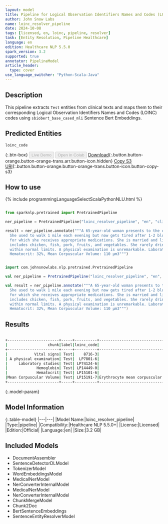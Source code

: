 ```yaml
---
layout: model
title: Pipeline for Logical Observation Identifiers Names and Codes (LOINC)
author: John Snow Labs
name: loinc_resolver_pipeline
date: 2024-10-08
tags: [licensed, en, loinc, pipeline, resolver]
task: [Entity Resolution, Pipeline Healthcare]
language: en
edition: Healthcare NLP 5.5.0
spark_version: 3.2
supported: true
annotator: PipelineModel
article_header:
  type: cover
use_language_switcher: "Python-Scala-Java"
---
```


## Description

This pipeline extracts `Test` entities from clinical texts and maps them to their corresponding Logical Observation Identifiers Names and Codes (LOINC) codes using `sbiobert_base_cased_mli` Sentence Bert Embeddings.

## Predicted Entities

`loinc_code`

{:.btn-box}
<button class="button button-orange" disabled>Live Demo</button>
<button class="button button-orange" disabled>Open in Colab</button>
[Download](https://s3.amazonaws.com/auxdata.johnsnowlabs.com/clinical/models/loinc_resolver_pipeline_en_5.5.0_3.2_1728411999529.zip){:.button.button-orange.button-orange-trans.arr.button-icon.hidden}
[Copy S3 URI](s3://auxdata.johnsnowlabs.com/clinical/models/loinc_resolver_pipeline_en_5.5.0_3.2_1728411999529.zip){:.button.button-orange.button-orange-trans.button-icon.button-copy-s3}

## How to use



<div class="tabs-box" markdown="1">
{% include programmingLanguageSelectScalaPythonNLU.html %}
  
```python

from sparknlp.pretrained import PretrainedPipeline

ner_pipeline = PretrainedPipeline("loinc_resolver_pipeline", "en", "clinical/models")

result = ner_pipeline.annotate("""A 65-year-old woman presents to the office with generalized fatigue for the last 4 months.
  She used to walk 1 mile each evening but now gets tired after 1-2 blocks. She has a history of Crohn disease and hypertension
  for which she receives appropriate medications. She is married and lives with her husband. She eats a balanced diet that
  includes chicken, fish, pork, fruits, and vegetables. She rarely drinks alcohol and denies tobacco use. Her vital signs are
  within normal limits. A physical examination is unremarkable. Laboratory studies show the following: Hemoglobin: 9.8 g/dL, 
  Hematocrit: 32%, Mean Corpuscular Volume: 110 μm3""")

```
```scala

import com.johnsnowlabs.nlp.pretrained.PretrainedPipeline

val ner_pipeline = PretrainedPipeline("loinc_resolver_pipeline", "en", "clinical/models")

val result = ner_pipeline.annotate("""A 65-year-old woman presents to the office with generalized fatigue for the last 4 months.
  She used to walk 1 mile each evening but now gets tired after 1-2 blocks. She has a history of Crohn disease and hypertension
  for which she receives appropriate medications. She is married and lives with her husband. She eats a balanced diet that
  includes chicken, fish, pork, fruits, and vegetables. She rarely drinks alcohol and denies tobacco use. Her vital signs are
  within normal limits. A physical examination is unremarkable. Laboratory studies show the following: Hemoglobin: 9.8 g/dL, 
  Hematocrit: 32%, Mean Corpuscular Volume: 110 μm3""")

```
</div>

## Results

```bash

+-----------------------+-----+----------+----------------------------------------------------------------------+----------------------------------------------------------------------+----------------------------------------------------------------------+
|                  chunk|label|loinc_code|                                                            resolution|                                                             all_codes|                                                       all_resolutions|
+-----------------------+-----+----------+----------------------------------------------------------------------+----------------------------------------------------------------------+----------------------------------------------------------------------+
|            Vital signs| Test|    8716-3|                                             Vital signs [Vital signs]|8716-3:::LP133943-3:::LP204118-6:::80339-5:::34566-0:::29274-8:::95...|Vital signs [Vital signs]:::EMS vital signs [EMS vital signs]:::Vit...|
| A physical examination| Test|  LP7801-6|                                         Physical exam [Physical exam]|LP7801-6:::LP269267-3:::LP94385-9:::55286-9:::11384-5:::LP133607-4:...|Physical exam [Physical exam]:::Estimated from physical examination...|
|     Laboratory studies| Test| LP74124-6|                               Laboratory studies [Laboratory studies]|LP74124-6:::26436-6:::LP36394-2:::52482-7:::ATTACH.LAB:::11502-2:::...|Laboratory studies [Laboratory studies]:::Laboratory studies (set) ...|
|             Hemoglobin| Test| LP14449-0|                                               Hemoglobin [Hemoglobin]|LP14449-0:::LP30929-1:::LP16455-5:::10346-5:::LP16428-2:::LP14554-7...|Hemoglobin [Hemoglobin]:::Hemoglobin G [Hemoglobin G]:::Hemoglobin ...|
|             Hematocrit| Test| LP15101-6|                                               Hematocrit [Hematocrit]|LP15101-6:::LP308151-2:::32354-3:::20570-8:::11153-4:::LP74090-9:::...|Hematocrit [Hematocrit]:::Hematocrit/Hemoglobin [Hematocrit/Hemoglo...|
|Mean Corpuscular Volume| Test| LP15191-7|Erythrocyte mean corpuscular volume [Erythrocyte mean corpuscular v...|LP15191-7:::LP17688-0:::LP62885-6:::LP29006-1:::LP66395-2:::LP41110...|Erythrocyte mean corpuscular volume [Erythrocyte mean corpuscular v...|
+-----------------------+-----+----------+----------------------------------------------------------------------+----------------------------------------------------------------------+----------------------------------------------------------------------+

```

{:.model-param}
## Model Information

{:.table-model}
|---|---|
|Model Name:|loinc_resolver_pipeline|
|Type:|pipeline|
|Compatibility:|Healthcare NLP 5.5.0+|
|License:|Licensed|
|Edition:|Official|
|Language:|en|
|Size:|3.2 GB|

## Included Models

- DocumentAssembler
- SentenceDetectorDLModel
- TokenizerModel
- WordEmbeddingsModel
- MedicalNerModel
- NerConverterInternalModel
- MedicalNerModel
- NerConverterInternalModel
- ChunkMergeModel
- Chunk2Doc
- BertSentenceEmbeddings
- SentenceEntityResolverModel
